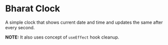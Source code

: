# Bharat Clock

A simple clock that shows current date and time and updates the same after every second.

**NOTE:** It also uses concept of `useEffect` hook cleanup.